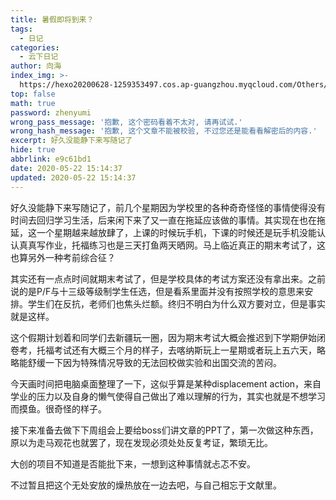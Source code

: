 ```yaml
---
title: 暑假即将到来？
tags:
  - 日记
categories:
  - 云下日记
author: 向海
index_img: >-
  https://hexo20200628-1259353497.cos.ap-guangzhou.myqcloud.com/Others/Fluid/about.png
top: false
math: true
password: zhenyumi
wrong_pass_message: '抱歉, 这个密码看着不太对, 请再试试.'
wrong_hash_message: '抱歉, 这个文章不能被校验, 不过您还是能看看解密后的内容.'
excerpt: 好久没能静下来写随记了
hide: true
abbrlink: e9c61bd1
date: 2020-05-22 15:14:37
updated: 2020-05-22 15:14:37
---
```


好久没能静下来写随记了，前几个星期因为学校里的各种奇奇怪怪的事情使得没有时间去回归学习生活，后来闲下来了又一直在拖延应该做的事情。其实现在也在拖延，这一个星期越来越放肆了，上课的时候玩手机，下课的时候还是玩手机没能认认真真写作业，托福练习也是三天打鱼两天晒网。马上临近真正的期末考试了，这也算另外一种考前综合征？

其实还有一点点时间就期末考试了，但是学校具体的考试方案还没有拿出来。之前说的是P/F与十三级等级制学生任选，但是看系里面并没有按照学校的意思来安排。学生们在反抗，老师们也焦头烂额。终归不明白为什么双方要对立，但是事实就是这样。

这个假期计划着和同学们去新疆玩一圈，因为期末考试大概会推迟到下学期伊始闭卷考，托福考试还有大概三个月的样子，去喀纳斯玩上一星期或者玩上五六天，略略能舒缓一下因为特殊情况导致的无法回校做实验和出国交流的苦闷。

今天画时间把电脑桌面整理了一下，这似乎算是某种displacement action，来自学业的压力以及自身的懒气使得自己做出了难以理解的行为，其实也就是不想学习而摸鱼。很奇怪的样子。

接下来准备去做下下周组会上要给boss们讲文章的PPT了，第一次做这种东西，原以为走马观花也就罢了，现在发现必须处处反复考证，繁琐无比。

大创的项目不知道是否能批下来，一想到这种事情就忐忑不安。

不过暂且把这个无处安放的燥热放在一边去吧，与自己相忘于文献里。